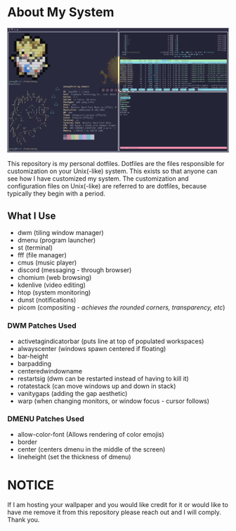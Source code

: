 # About My System
![](Pictures/catppuccin_rice.png)

This repository is my personal dotfiles. Dotfiles are the files responsible for customization on your Unix(-like) system. This exists so that anyone can see how I have customized my system. The customization and configuration files on Unix(-like) are referred to are dotfiles, because typically they begin with a period.

## What I Use
- dwm (tiling window manager)
- dmenu (program launcher)
- st (terminal)
- fff (file manager)
- cmus (music player)
- discord (messaging - through browser)
- chomium (web browsing)
- kdenlive (video editing)
- htop (system monitoring)
- dunst (notifications)
- picom (compositing - *achieves the rounded corners, transparency, etc*)

### DWM Patches Used
- activetagindicatorbar (puts line at top of populated workspaces)
- alwayscenter (windows spawn centered if floating)
- bar-height
- barpadding
- centeredwindowname
- restartsig (dwm can be restarted instead of having to kill it)
- rotatestack (can move windows up and down in stack)
- vanitygaps (adding the gap aesthetic)
- warp (when changing monitors, or window focus - cursor follows)

### DMENU Patches Used
- allow-color-font (Allows rendering of color emojis)
- border
- center (centers dmenu in the middle of the screen)
- lineheight (set the thickness of dmenu)

# NOTICE
If I am hosting your wallpaper and you would like credit for it or would like to have me remove it from this repository please reach out and I will comply. Thank you.
